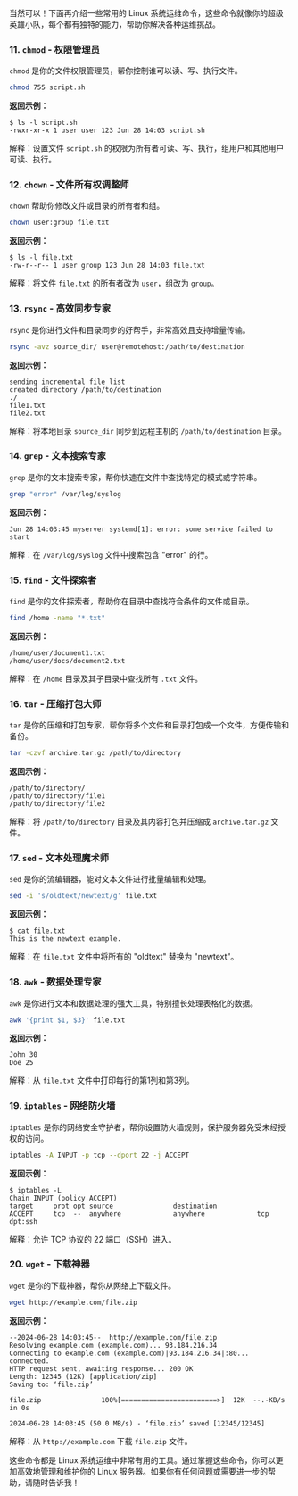 当然可以！下面再介绍一些常用的 Linux 系统运维命令，这些命令就像你的超级英雄小队，每个都有独特的能力，帮助你解决各种运维挑战。

### 11. `chmod` - 权限管理员
`chmod` 是你的文件权限管理员，帮你控制谁可以读、写、执行文件。

```bash
chmod 755 script.sh
```

**返回示例：**
```
$ ls -l script.sh
-rwxr-xr-x 1 user user 123 Jun 28 14:03 script.sh
```
解释：设置文件 `script.sh` 的权限为所有者可读、写、执行，组用户和其他用户可读、执行。

### 12. `chown` - 文件所有权调整师
`chown` 帮助你修改文件或目录的所有者和组。

```bash
chown user:group file.txt
```

**返回示例：**
```
$ ls -l file.txt
-rw-r--r-- 1 user group 123 Jun 28 14:03 file.txt
```
解释：将文件 `file.txt` 的所有者改为 `user`，组改为 `group`。

### 13. `rsync` - 高效同步专家
`rsync` 是你进行文件和目录同步的好帮手，非常高效且支持增量传输。

```bash
rsync -avz source_dir/ user@remotehost:/path/to/destination
```

**返回示例：**
```
sending incremental file list
created directory /path/to/destination
./
file1.txt
file2.txt
```
解释：将本地目录 `source_dir` 同步到远程主机的 `/path/to/destination` 目录。

### 14. `grep` - 文本搜索专家
`grep` 是你的文本搜索专家，帮你快速在文件中查找特定的模式或字符串。

```bash
grep "error" /var/log/syslog
```

**返回示例：**
```
Jun 28 14:03:45 myserver systemd[1]: error: some service failed to start
```
解释：在 `/var/log/syslog` 文件中搜索包含 "error" 的行。

### 15. `find` - 文件探索者
`find` 是你的文件探索者，帮助你在目录中查找符合条件的文件或目录。

```bash
find /home -name "*.txt"
```

**返回示例：**
```
/home/user/document1.txt
/home/user/docs/document2.txt
```
解释：在 `/home` 目录及其子目录中查找所有 `.txt` 文件。

### 16. `tar` - 压缩打包大师
`tar` 是你的压缩和打包专家，帮你将多个文件和目录打包成一个文件，方便传输和备份。

```bash
tar -czvf archive.tar.gz /path/to/directory
```

**返回示例：**
```
/path/to/directory/
/path/to/directory/file1
/path/to/directory/file2
```
解释：将 `/path/to/directory` 目录及其内容打包并压缩成 `archive.tar.gz` 文件。

### 17. `sed` - 文本处理魔术师
`sed` 是你的流编辑器，能对文本文件进行批量编辑和处理。

```bash
sed -i 's/oldtext/newtext/g' file.txt
```

**返回示例：**
```
$ cat file.txt
This is the newtext example.
```
解释：在 `file.txt` 文件中将所有的 "oldtext" 替换为 "newtext"。

### 18. `awk` - 数据处理专家
`awk` 是你进行文本和数据处理的强大工具，特别擅长处理表格化的数据。

```bash
awk '{print $1, $3}' file.txt
```

**返回示例：**
```
John 30
Doe 25
```
解释：从 `file.txt` 文件中打印每行的第1列和第3列。

### 19. `iptables` - 网络防火墙
`iptables` 是你的网络安全守护者，帮你设置防火墙规则，保护服务器免受未经授权的访问。

```bash
iptables -A INPUT -p tcp --dport 22 -j ACCEPT
```

**返回示例：**
```
$ iptables -L
Chain INPUT (policy ACCEPT)
target     prot opt source               destination
ACCEPT     tcp  --  anywhere             anywhere             tcp dpt:ssh
```
解释：允许 TCP 协议的 22 端口（SSH）进入。

### 20. `wget` - 下载神器
`wget` 是你的下载神器，帮你从网络上下载文件。

```bash
wget http://example.com/file.zip
```

**返回示例：**
```
--2024-06-28 14:03:45--  http://example.com/file.zip
Resolving example.com (example.com)... 93.184.216.34
Connecting to example.com (example.com)|93.184.216.34|:80... connected.
HTTP request sent, awaiting response... 200 OK
Length: 12345 (12K) [application/zip]
Saving to: ‘file.zip’

file.zip               100%[========================>]  12K  --.-KB/s    in 0s

2024-06-28 14:03:45 (50.0 MB/s) - ‘file.zip’ saved [12345/12345]
```
解释：从 `http://example.com` 下载 `file.zip` 文件。

这些命令都是 Linux 系统运维中非常有用的工具。通过掌握这些命令，你可以更加高效地管理和维护你的 Linux 服务器。如果你有任何问题或需要进一步的帮助，请随时告诉我！
